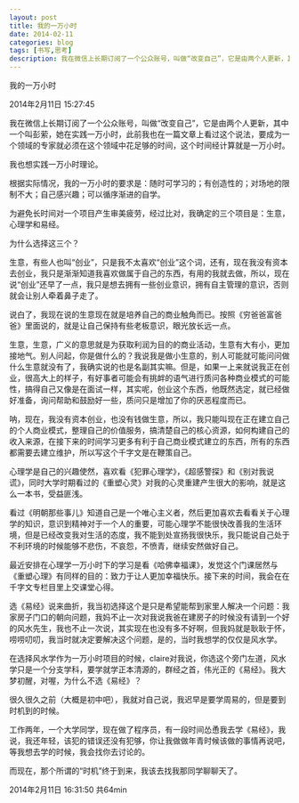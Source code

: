 ```yaml
---
layout: post
title: 我的一万小时
date: 2014-02-11
categories: blog
tags: [书写,思考]
description: 我在微信上长期订阅了一个公众账号，叫做“改变自己”，它是由两个人更新，其中一个叫彭萦，她在实践一万小时，此前我也在一篇文章上看过这个说法，要成为一个领域的专家就必须在这个领域中花足够的时间，这个时间经计算就是一万小时。
---
```



我的一万小时

2014年2月11日 15:27:45


我在微信上长期订阅了一个公众账号，叫做“改变自己”，它是由两个人更新，其中一个叫彭萦，她在实践一万小时，此前我也在一篇文章上看过这个说法，要成为一个领域的专家就必须在这个领域中花足够的时间，这个时间经计算就是一万小时。

我也想实践一万小时理论。

根据实际情况，我的一万小时的要求是：随时可学习的；有创造性的；对场地的限制不大；自己感兴趣；可以循序渐进的自学。

为避免长时间对一个项目产生审美疲劳，经过比对，我确定的三个项目是：生意，心理学和易经。

为什么选择这三个？

生意，有些人也叫“创业”，只是我不太喜欢“创业”这个词，还有，现在我没有资本去创业，我只是渐渐知道我喜欢做属于自己的东西，有用的我就去做，所以，现在说“创业”还早了一点，我只是想去拥有一些创业意识，拥有自主管理的意识，否则就会让别人牵着鼻子走了。

说白了，我现在说的生意现在就是培养自己的商业触角而已。按照《穷爸爸富爸爸》里面说的，就是让自己保持有些老板意识，眼光放长远一点。

生意，生意，广义的意思就是为获取利润为目的的商业活动，生意有大有小，更加接地气。别人问起，你是做什么的？我说我是做小生意的，别人可能就可能问问做什么生意就没有了，我确实说的也是名副其实嘛。但是，如果一上来就说我正在创业，很高大上的样子，有好事者可能会有挑衅的语气进行质问各种商业模式的可能性，搞得自己又像是在面试一样，其实呢，创业这个东西，他既然选定，就已经做好准备，询问帮助和鼓励好一些，质问只是增加了你的厌恶程度而已。

呐，现在，我没有资本创业，也没有钱做生意，所以，我只能叫现在正在建立自己的个人商业模式，整理自己的价值服务，搞清楚自己的核心资源，如何构建自己的收入来源，在接下来的时间学习更多有利于自己商业模式建立的东西，所有的东西都需要去建立维护，所以写这个千字文是在鞭策自己。

心理学是自己的兴趣使然，喜欢看《犯罪心理学》，《超感警探》和《别对我说谎》，同时大学时期看过的《重塑心灵》对我的心灵重建产生很大的影响，就是这么一本书，受益匪浅。

看过《明朝那些事儿》知道自己是一个唯心主义者，然后更加喜欢去看看关于心理学的知识，意识到精神对于一个人的重要，可能心理学不能很快改善我的生活环境，但是已经改变我对生活的态度，我不能到处宣扬我很快乐，我只能说自己处于不利环境的时候能够不悲伤，不哀怨，不愤青，继续安然做好自己。

最近安排在心理学一万小时下的学习是看《哈佛幸福课》，发觉这个门课居然与《重塑心理》有同样的目的：致力于让人更加幸福快乐。接下来的时间，我会在在千字文专栏目里上交课堂心得。

选《易经》说来曲折，我当初选择这个是只是希望能帮到家里人解决一个问题：我家房子门口的朝向问题，我妈不止一次对我说我爸在建房子的时候没有请到一个好的风水先生，我也不止一次说，其实现在也没有多不好啊，但我妈就是耿耿于怀，唠唠叨叨，我当时就决定要解决这个问题，是的，当时我想学的仅仅是风水学。

在选择风水学作为一万小时项目的时候，claire对我说，你选这个旁门左道，风水学只是一个分支学科，要学就学正本清源的，群经之首，伟光正的《易经》。我大梦初醒，对喔，为什么不选《易经》？

很久很久之前（大概是初中吧），我就对自己说，我迟早是要学周易的，但是要到时机到的时候。

工作两年，一个大学同学，现在做了程序员，有一段时间怂恿我去学《易经》，我说，我还年轻，该犯的错误还没有犯够，你让我做做年青时候该做的事情再说吧，等我想去学的时候，我会找你去讨论的。

而现在，那个所谓的“时机”终于到来，我该去找我那同学聊聊天了。

2014年2月11日 16:31:50 共64min



